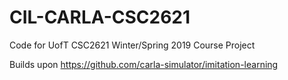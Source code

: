 # CIL-CARLA-CSC2621
Code for UofT CSC2621 Winter/Spring 2019 Course Project


Builds upon 
https://github.com/carla-simulator/imitation-learning